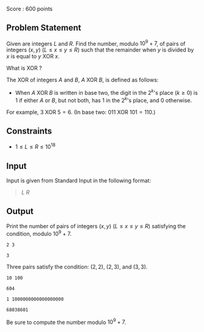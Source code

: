 Score : $600$ points

## Problem Statement

Given are integers $L$ and $R$. Find the number, modulo $10^9 + 7$, of pairs of integers $(x, y)$ $(L \leq x \leq y \leq R)$ such that the remainder when $y$ is divided by $x$ is equal to $y \text{ XOR } x$.

What is $\text{ XOR }$?

The XOR of integers $A$ and $B$, $A \text{ XOR } B$, is defined as follows:

- When $A \text{ XOR } B$ is written in base two, the digit in the $2^k$'s place ($k \geq 0$) is $1$ if either $A$ or $B$, but not both, has $1$ in the $2^k$'s place, and $0$ otherwise.

For example, $3 \text{ XOR } 5 = 6$. (In base two: $011 \text{ XOR } 101 = 110$.)

## Constraints

- $1 \leq L \leq R \leq 10^{18}$

## Input

Input is given from Standard Input in the following format:

> $L$ $R$

## Output

Print the number of pairs of integers $(x, y)$ $(L \leq x \leq y \leq R)$ satisfying the condition, modulo $10^9 + 7$.

```input1
2 3
```

```output1
3
```

Three pairs satisfy the condition: $(2, 2)$, $(2, 3)$, and $(3, 3)$.

```input2
10 100
```

```output2
604
```

```input3
1 1000000000000000000
```

```output3
68038601
```

Be sure to compute the number modulo $10^9 + 7$.
